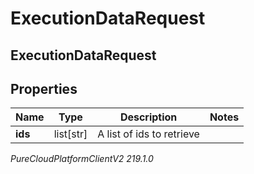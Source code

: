 # ExecutionDataRequest

## ExecutionDataRequest

## Properties

|Name | Type | Description | Notes|
|------------ | ------------- | ------------- | -------------|
| **ids** | list[str] | A list of ids to retrieve | |



_PureCloudPlatformClientV2 219.1.0_
